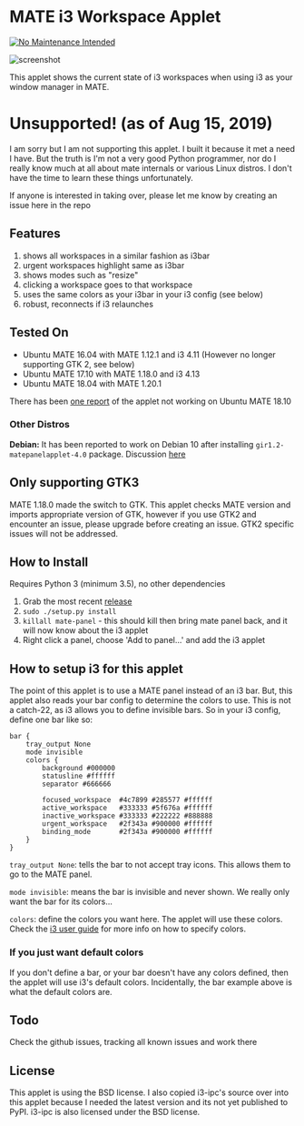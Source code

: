 # MATE i3 Workspace Applet

[![No Maintenance Intended](http://unmaintained.tech/badge.svg)](http://unmaintained.tech/)


![screenshot](https://raw.github.com/city41/mate-i3-applet/master/screenshot.png)

This applet shows the current state of i3 workspaces when using i3 as your window manager in MATE.

# Unsupported! (as of Aug 15, 2019)

I am sorry but I am not supporting this applet. I built it because it met a need I have. But the truth is I'm not a very good Python programmer, nor do I really know much at all about mate internals or various Linux distros. I don't have the time to learn these things unfortunately.

If anyone is interested in taking over, please let me know by creating an issue here in the repo

## Features
1. shows all workspaces in a similar fashion as i3bar
2. urgent workspaces highlight same as i3bar
3. shows modes such as "resize"
4. clicking a workspace goes to that workspace
5. uses the same colors as your i3bar in your i3 config (see below)
6. robust, reconnects if i3 relaunches

## Tested On

* Ubuntu MATE 16.04 with MATE 1.12.1 and i3 4.11 (However no longer supporting GTK 2, see below)
* Ubuntu MATE 17.10 with MATE 1.18.0 and i3 4.13
* Ubuntu MATE 18.04 with MATE 1.20.1

There has been [one report](https://github.com/city41/mate-i3-applet/issues/11#issuecomment-431692546) of the applet not working on Ubuntu MATE 18.10

### Other Distros

**Debian:** It has been reported to work on Debian 10 after installing `gir1.2-matepanelapplet-4.0` package. Discussion [here](https://github.com/city41/mate-i3-applet/issues/23)

## Only supporting GTK3

MATE 1.18.0 made the switch to GTK. This applet checks MATE version and imports appropriate version of GTK,
however if you use GTK2 and encounter an issue, please upgrade before creating an issue. GTK2 specific issues
will not be addressed.

## How to Install

Requires Python 3 (minimum 3.5), no other dependencies

1. Grab the most recent [release](https://github.com/city41/mate-i3-applet/releases)
2. `sudo ./setup.py install`
3. `killall mate-panel` - this should kill then bring mate panel back, and it will now know about the i3 applet
4. Right click a panel, choose 'Add to panel...' and add the i3 applet

## How to setup i3 for this applet

The point of this applet is to use a MATE panel instead of an i3 bar. But, this applet also reads your bar config to determine the colors to use. This is not a catch-22, as i3 allows you to define invisible bars. So in your i3 config, define one bar like so:

```
bar {
    tray_output None
    mode invisible
    colors {
        background #000000
        statusline #ffffff
        separator #666666

        focused_workspace  #4c7899 #285577 #ffffff
        active_workspace   #333333 #5f676a #ffffff
        inactive_workspace #333333 #222222 #888888
        urgent_workspace   #2f343a #900000 #ffffff
        binding_mode       #2f343a #900000 #ffffff
    }
}
```

`tray_output None`: tells the bar to not accept tray icons. This allows them to go to the MATE panel.

`mode invisible`: means the bar is invisible and never shown. We really only want the bar for its colors...

`colors`: define the colors you want here. The applet will use these colors. Check the [i3 user guide](https://i3wm.org/docs/userguide.html#_colors) for more info on how to specify colors.

### If you just want default colors

If you don't define a bar, or your bar doesn't have any colors defined, then the applet will use i3's default colors. Incidentally, the bar example above is what the default colors are.

## Todo

Check the github issues, tracking all known issues and work there

## License

This applet is using the BSD license. I also copied i3-ipc's source over into this applet because I needed the latest version and its not yet published to PyPI. i3-ipc is also licensed under the BSD license.
